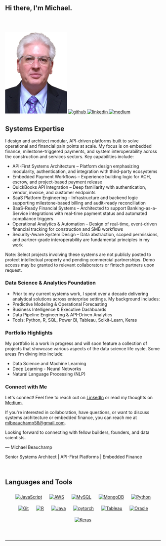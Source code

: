 ## Hi there, I'm Michael. ##

<p><br></br></p>
<img src = "images/mlbeau.png" width=200>


<a href="https://github.com/mlbeau" target="_blank">
<img src=https://img.shields.io/badge/github-%2324292e.svg?&style=for-the-badge&logo=github&logoColor=white alt=github style="margin-bottom: 5px;" />
</a>
<a href="https://linkedin.com/in/mlbeauchamp" target="_blank">
<img src=https://img.shields.io/badge/linkedin-%231E77B5.svg?&style=for-the-badge&logo=linkedin&logoColor=white alt=linkedin style="margin-bottom: 5px;" />
</a>
<a href="https://medium.com/@mlbeauchamp" target="_blank">
<img src=https://img.shields.io/badge/medium-%23292929.svg?&style=for-the-badge&logo=medium&logoColor=white alt=medium style="margin-bottom: 5px;" />
</a>  
  

## Systems Expertise

I design and architect modular, API-driven platforms built to solve operational and financial pain points at scale. My focus is on embedded finance, milestone-triggered payments, and system interoperability across the construction and services sectors.
Key capabilities include:
* API-First Systems Architecture – Platform design emphasizing modularity, authentication, and integration with third-party ecosystems
* Embedded Payment Workflows – Experience building logic for ACH, escrow, and project-based payment release
* QuickBooks API Integration – Deep familiarity with authentication, vendor, invoice, and customer endpoints
* SaaS Platform Engineering – Infrastructure and backend logic supporting milestone-based billing and audit-ready reconciliation
* BaaS-Ready Financial Systems – Architected to support Banking-as-a-Service integrations with real-time payment status and automated compliance triggers
* Operational Analytics & Automation – Design of real-time, event-driven financial tracking for construction and SMB workflows
* Security-Aware System Design – Data abstraction, scoped permissions, and partner-grade interoperability are fundamental principles in my work

Note: Select projects involving these systems are not publicly posted to protect intellectual property and pending commercial partnerships. Demo access may be granted to relevant collaborators or fintech partners upon request.

### Data Science & Analytics Foundation
* Prior to my current systems work, I spent over a decade delivering analytical solutions across enterprise settings. My background includes:
* Predictive Modeling & Operational Forecasting
* Business Intelligence & Executive Dashboards
* Data Pipeline Engineering & API-Driven Analytics
* Tools: Python, R, SQL, Power BI, Tableau, Scikit-Learn, Keras

### Portfolio Highlights

My portfolio is a work in progress and will soon feature a collection of projects that showcase various aspects of the data science life cycle. Some areas I'm diving into include:

- Data Science and Machine Learning
- Deep Learning - Neural Networks
- Natural Language Processing (NLP)

### Connect with Me

Let's connect! Feel free to reach out on [LinkedIn](https://www.linkedin.com/in/mlbeauchamp/) or read my thoughts on [Medium](https://medium.com/@mlbeauchamp).

If you're interested in collaboration, have questions, or want to discuss systems architecture or embedded finance, you can reach me at mlbeauchamp58@gmail.com.

Looking forward to connecting with fellow builders, founders, and data scientists.

— Michael Beauchamp

Senior Systems Architect | API-First Platforms | Embedded Finance
  

<br/>  

<!--
## Rapidfire  
<table><tr><td valign="top" width="75%">

-   🔭 Working on Recommender Systems
  

-   🌱 Learning Django eCommerce
  

-   ❓ Ask me about anything related to data science
  

-   ⚡ Fun fact: love scuba diving but never been


</td><td valign="top" width="50%">

<div align="center">
<img src="https://rishavanand.github.io/static/images/greetings.gif" align="center" style="width: 100%" />
</div>  

</td></tr></table>  

<br/>  

-->

## Languages and Tools  
<div align="center">  
<a href="https://www.javascript.com/" target="_blank"><img style="margin: 10px" src="https://profilinator.rishav.dev/skills-assets/javascript-original.svg" alt="JavaScript" height="25" /></a>  
<a href="https://aws.amazon.com/" target="_blank"><img style="margin: 10px" src="https://profilinator.rishav.dev/skills-assets/amazonwebservices-original-wordmark.svg" alt="AWS" height="25" /></a>  
<a href="https://www.mysql.com/" target="_blank"><img style="margin: 10px" src="https://profilinator.rishav.dev/skills-assets/mysql-original-wordmark.svg" alt="MySQL" height="25" /></a>  
<a href="https://www.mongodb.com/" target="_blank"><img style="margin: 10px" src="https://profilinator.rishav.dev/skills-assets/mongodb-original-wordmark.svg" alt="MongoDB" height="25" /></a>  
<a href="https://www.python.org/" target="_blank"><img style="margin: 10px" src="https://profilinator.rishav.dev/skills-assets/python-original.svg" alt="Python" height="25" /></a>  
<a href="https://github.com/" target="_blank"><img style="margin: 10px" src="https://profilinator.rishav.dev/skills-assets/git-scm-icon.svg" alt="Git" height="25" /></a>  
<a href="https://www.r-project.org/" target="_blank"><img style="margin: 10px" src="https://profilinator.rishav.dev/skills-assets/r.svg" alt="R" height="25" /></a>  
<a href="https://www.java.com/" target="_blank"><img style="margin: 10px" src="https://profilinator.rishav.dev/skills-assets/java-original-wordmark.svg" alt="Java" height="25" /></a>  
<a href="https://pytorch.org/" target="_blank"><img style="margin: 10px" src="https://profilinator.rishav.dev/skills-assets/pytorch-icon.svg" alt="pytorch" height="25" /></a>  
<a href="https://www.tableau.com/" target="_blank"><img style="margin: 10px" src="https://profilinator.rishav.dev/skills-assets/tableau.svg" alt="Tableau" height="25" /></a> 
<a href="https://www.oracle.com/in/index.html" target="_blank"><img style="margin: 10px" src="https://profilinator.rishav.dev/skills-assets/oracle-original.svg" alt="Oracle" height="25" /></a>  
<a href="https://keras.io/" target="_blank"><img style="margin: 10px" src="https://profilinator.rishav.dev/skills-assets/keras.png" alt="Keras" height="25" /></a>  
</div>  

<br/>  

<!--
## Github Stats  
<table><tr><td valign="top" width="50%">

<img src="https://github-readme-stats.vercel.app/api?username=mlbeau&show_icons=true&count_private=true&hide_border=true" align="left" style="width: 100%" />

</td><td valign="top" width="50%">

<img src="https://github-readme-stats.vercel.app/api/top-langs/?username=mlbeau&hide_border=true&layout=compact" align="left" style="width: 100%" />

</td></tr></table>  

<br/>  

  

<br/>  

![Profile views counter](https://komarev.com/ghpvc/?username=mlbeau&&style=flat-square)  
  

<br/>  
-->

<br />

----
<!--
<div align="center">Generated using <a href="https://profilinator.rishav.dev/" target="_blank">Github Profilinator</a></div>
-->

